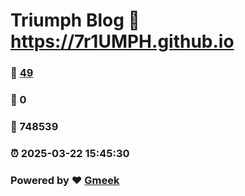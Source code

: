 # Triumph Blog :link: https://7r1UMPH.github.io 
### :page_facing_up: [49](https://7r1UMPH.github.io/tag.html) 
### :speech_balloon: 0 
### :hibiscus: 748539 
### :alarm_clock: 2025-03-22 15:45:30 
### Powered by :heart: [Gmeek](https://github.com/Meekdai/Gmeek)

